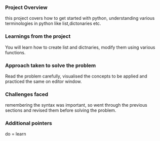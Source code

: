 ### Project Overview

 this project covers how to get started with python, understanding various terminologies in python like list,dictonaries etc.


### Learnings from the project

 You will learn how to create list and dictnaries,  modify them using various functions.


### Approach taken to solve the problem

 Read the problem carefully, visualised the concepts to be applied and practiced the same on editor window. 


### Challenges faced

 remembering the syntax was important, so went through the previous sections and revised them before solving the problem.


### Additional pointers

 do = learn


